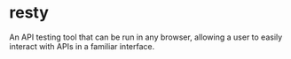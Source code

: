 # resty
An API testing tool that can be run in any browser, allowing a user to easily interact with APIs in a familiar interface.
